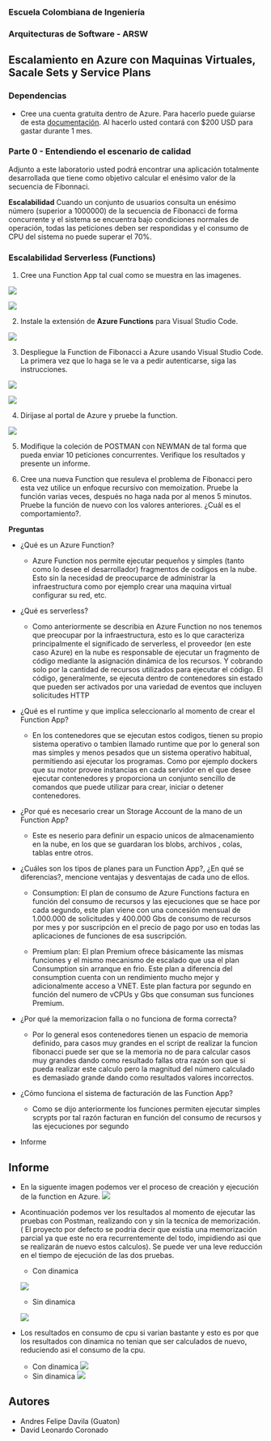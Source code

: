 ### Escuela Colombiana de Ingeniería
### Arquitecturas de Software - ARSW

## Escalamiento en Azure con Maquinas Virtuales, Sacale Sets y Service Plans

### Dependencias
* Cree una cuenta gratuita dentro de Azure. Para hacerlo puede guiarse de esta [documentación](https://azure.microsoft.com/en-us/free/search/?&ef_id=Cj0KCQiA2ITuBRDkARIsAMK9Q7MuvuTqIfK15LWfaM7bLL_QsBbC5XhJJezUbcfx-qAnfPjH568chTMaAkAsEALw_wcB:G:s&OCID=AID2000068_SEM_alOkB9ZE&MarinID=alOkB9ZE_368060503322_%2Bazure_b_c__79187603991_kwd-23159435208&lnkd=Google_Azure_Brand&dclid=CjgKEAiA2ITuBRDchty8lqPlzS4SJAC3x4k1mAxU7XNhWdOSESfffUnMNjLWcAIuikQnj3C4U8xRG_D_BwE). Al hacerlo usted contará con $200 USD para gastar durante 1 mes.

### Parte 0 - Entendiendo el escenario de calidad

Adjunto a este laboratorio usted podrá encontrar una aplicación totalmente desarrollada que tiene como objetivo calcular el enésimo valor de la secuencia de Fibonnaci.

**Escalabilidad**
Cuando un conjunto de usuarios consulta un enésimo número (superior a 1000000) de la secuencia de Fibonacci de forma concurrente y el sistema se encuentra bajo condiciones normales de operación, todas las peticiones deben ser respondidas y el consumo de CPU del sistema no puede superar el 70%.

### Escalabilidad Serverless (Functions)

1. Cree una Function App tal cual como se muestra en las  imagenes.

![](images/part3/part3-function-config.png)

![](images/part3/part3-function-configii.png)

2. Instale la extensión de **Azure Functions** para Visual Studio Code.

![](images/part3/part3-install-extension.png)

3. Despliegue la Function de Fibonacci a Azure usando Visual Studio Code. La primera vez que lo haga se le va a pedir autenticarse, siga las instrucciones.

![](images/part3/part3-deploy-function-1.png)

![](images/part3/part3-deploy-function-2.png)

4. Dirijase al portal de Azure y pruebe la function.

![](images/part3/part3-test-function.png)

5. Modifique la coleción de POSTMAN con NEWMAN de tal forma que pueda enviar 10 peticiones concurrentes. Verifique los resultados y presente un informe.

6. Cree una nueva Function que resuleva el problema de Fibonacci pero esta vez utilice un enfoque recursivo con memoization. Pruebe la función varias veces, después no haga nada por al menos 5 minutos. Pruebe la función de nuevo con los valores anteriores. ¿Cuál es el comportamiento?.

**Preguntas**

* ¿Qué es un Azure Function? 
    - Azure Function nos permite ejecutar pequeños y  simples (tanto como lo desee el desarrollador) fragmentos de codigos en la nube. Esto sin la necesidad de preocuparce de administrar la infraestructura como por ejemplo crear una maquina virtual configurar su red, etc. 
    
* ¿Qué es serverless? 
    -  Como anteriormente se describia en Azure Function no nos tenemos que preocupar por la infraestructura, esto es lo que caracteriza principalmente el significado de serverless, el proveedor (en este caso Azure) en la nube  es responsable de ejecutar un fragmento de código mediante la asignación dinámica de los recursos. Y cobrando solo por la cantidad de recursos utilizados para ejecutar el código. El código, generalmente, se ejecuta dentro de contenedores sin estado que pueden ser activados por una variedad de eventos que incluyen solicitudes HTTP
    
* ¿Qué es el runtime y que implica seleccionarlo al momento de crear el Function App? 
    - En los contenedores  que se ejecutan estos codigos, tienen su propio sistema operativo o tambien llamado runtime que por lo general son mas simples y menos pesados que un sistema operativo habitual, permitiendo asi ejecutar los programas. Como por ejemplo dockers que su motor provee instancias en cada servidor en el que desee ejecutar contenedores y proporciona un conjunto sencillo de comandos que puede utilizar para crear, iniciar o detener contenedores.

* ¿Por qué es necesario crear un Storage Account de la mano de un Function App? 
    -  Este es neserio para definir un espacio unicos  de almacenamiento en la nube, en los que se guardaran los blobs, archivos , colas, tablas entre otros.
    
* ¿Cuáles son los tipos de planes para un Function App?, ¿En qué se diferencias?, mencione ventajas y desventajas de cada uno de ellos.
    -  Consumption: El plan de consumo de Azure Functions factura en función del consumo de recursos y las ejecuciones que se hace por cada segundo, este plan viene con una concesión mensual de 1.000.000 de solicitudes y 400.000 Gbs de consumo de recursos por mes y por suscripción en el precio de pago por uso en todas las aplicaciones de funciones de esa suscripción.

    - Premium plan: El plan Premium ofrece básicamente las mismas funciones y el mismo mecanismo de escalado que usa el plan Consumption sin arranque en frio. Este plan a diferencia del consumption cuenta con un rendimiento mucho mejor y adicionalmente acceso a VNET. Este plan factura por segundo en función del numero de vCPUs y Gbs que consuman sus funciones Premium. 
    
* ¿Por qué la memorizacion falla o no funciona de forma correcta? 
     - Por lo general esos contenedores tienen un espacio de memoria definido, para casos muy grandes en el script de realizar la funcion fibonacci puede ser que se la memoria no de para calcular casos muy grandes dando como resultado fallas otra razón son que si pueda realizar este calculo pero la magnitud del número calculado es demasiado grande dando como resultados valores incorrectos. 
     
* ¿Cómo funciona el sistema de facturación de las Function App? 
     - Como se dijo anteriormente los funciones permiten ejecutar simples scrypts por tal razón facturan en función del consumo de recursos y las ejecuciones por segundo
     
* Informe 

## Informe 

* En la siguente imagen podemos ver el proceso de creación y ejecución de la function en Azure. 
![](images/fibonacci%20memo.PNG)

* Acontinuación podemos ver los resultados al momento de ejecutar las pruebas con Postman, realizando con y sin la tecníca de memorización. ( El proyecto por defecto se podria decir que existia una memorización parcial ya que este no era recurrentemente del todo, impidiendo asi que se realizarán de nuevo estos calculos). Se puede ver una leve reducción en el tiempo de ejecución de las dos pruebas.

    - Con dinamica 
    
    ![](images/pruebas%20con%20dinamica.PNG) 
    - Sin dinamica  
    
    ![](images/pruebas%20sin%20dinamica.PNG)  


* Los resultados en consumo de cpu si varian bastante y esto es por que los resultados con dinamica no tenian que ser calculados de nuevo, reduciendo asi el consumo de la cpu.
    - Con dinamica
![](images/rendimiento%20con%20dinamica.PNG)  
    - Sin dinamica 
![](images/rendimiento%20sin%20dinamica.PNG)  


## Autores 

* Andres Felipe Davila (Guaton)
* David Leonardo Coronado 

